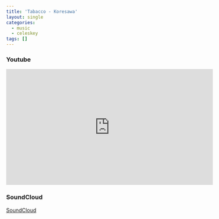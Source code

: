 ```yaml
---
title: 'Tabacco - Koresawa'
layout: single
categories:
  - music
  - celeskey
tags: []
---
```


### Youtube

<iframe width="560" height="315"
src="https://www.youtube.com/embed/veWZOo85f2g" 
frameborder="0" 
allow="accelerometer; autoplay; encrypted-media; gyroscope; picture-in-picture" 
allowfullscreen></iframe>


### SoundCloud

[SoundCloud](https://soundcloud.com/ndwb5jds5him/tabaco)

### 
